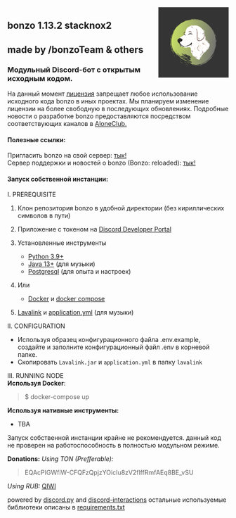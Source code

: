 <img align="right" src="static/bonzo.png" width="160" height="160">

## bonzo 1.13.2 stacknox2
## made by /bonzoTeam & others
### Модульный Discord-бот с открытым исходным кодом.

На данный момент [лицензия](LICENSE) запрещает любое использование исходного кода bonzo в иных проектах. Мы планируем изменение лицензии на более свободную в последующих обновлениях. Подробные новости о разработке bonzo предоставляются посредством соответствующих каналов в [AloneClub.](https://discord.gg/XDZWus5)

#### Полезные ссылки:
   Пригласить bonzo на свой сервер: [тык!](https://discordapp.com/api/oauth2/authorize?client_id=680132907859443790&amp;permissions=8&amp;scope=bot)\
   Сервер поддержки и новостей о bonzo (Bonzo: reloaded): [тык!](https://discord.gg/kjUdcUGw)

#### Запуск собственной инстанции:
I. PREREQUISITE
   1. Клон репозитория bonzo в удобной директории (без кириллических символов в пути)
   2. Приложение с токеном на [Discord Developer Portal](https://discord.com/developers/applications)
    
   3. Установленные инструменты
      - [Python 3.9+](https://www.python.org/downloads/release/python-397/)
      - [Java 13+](https://www.oracle.com/java/technologies/downloads/) (для музыки)
      - [Postgresql](https://www.postgresql.org/download/) (для опыта и настроек)
  
   4. Или
      - [Docker](https://docs.docker.com/get-docker/) и [docker compose](https://docs.docker.com/compose/install/)

   5. [Lavalink](https://github.com/melike2d/lavalink) и [application.yml](https://github.com/freyacodes/Lavalink/blob/master/LavalinkServer/application.yml.example) (для музыки)

II. CONFIGURATION
- Используя образец конфигурационного файла .env.example, создайте и заполните конфигурационный файл .env в корневой папке.
- Скопировать `Lavalink.jar` и `application.yml` в папку `lavalink`

III. RUNNING NODE \
**Используя Docker**:
>$ docker-compose up


**Используя нативные инструменты:**
* TBA


Запуск собственной инстанции крайне не рекомендуется. данный код не проверен на работоспособность в полностью модульном режиме.

**Donations:**
*Using TON (Prefferable):*
> EQAcPIGWfiW-CFQFzQpjzYOicIu8zV2flffRmfAEq8BE_vSU

*Using RUB:*
[QIWI](https://qiwi.com/n/OTTIC882)


powered by [discord.py](https://github.com/Rapptz/discord.py) and [discord-interactions](https://github.com/discord-py-slash-commands/discord-py-interactions) 
остальные используемые библиотеки описаны в [requirements.txt](/requirements.txt)
